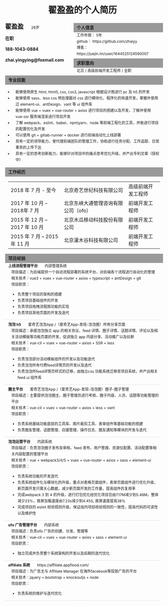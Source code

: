 # <center>翟盈盈的个人简历</center>
<div class="about-me-header">
    <div class="user-info">
        <div class="user-name">
            翟盈盈
            <span class="user-age">28岁</span>
        </div>
        <div class="user-tel">在职</div>
        <div class="user-tel">188-1043-0884</div>
        <div class="user-tel">zhai.yingying@foxmail.com</div>
    </div>
    <div class="job-info">
        <div class="info-box">
            <div class="title">
                个人信息
            </div>
            <div class="detail">
                <span class="detail-title">工作年限：</span>
                <span class="detail-content">5年</span>
            </div>
            <div class="detail">
                <span class="detail-title">github：</span>
                <span class="detail-content">https://github.com/zhaiyy</span>
            </div>
            <div class="detail">
                <span class="detail-title">博客：</span>
                <span class="detail-content">https://juejin.im/user/1644525124590007</span>
            </div>
        </div>
        <div class="info-box">
            <div class="title">
                求职意向
            </div>
            <div class="detail">
                <span class="detail-title">北京 / 高级前端开发工程师 / 全职 </span>
            </div>
        </div>
    </div>
</div>
<div class="info-box">
    <div class="title">专业技能</div>
    <ul>
        <li class="detail">能够使用原生 html, html5, css, css3, javascript 根据设计图进行 pc 及 h5 的开发</li>
        <li class="detail">能够使用 sass、less css 预处理器对 css 进行模块化、程序化的快速开发，掌握并使用过 element-ui、antDesign、vant 等 ui 组件库</li>
        <li class="detail">能够使用 vue + vuex + vue-router + axios 进行项目的搭建以及开发，了解并使用 vue-ssr 服务端渲染进行项目开发</li>
        <li class="detail">了解 webpack、eslint、babel、npm\yarn、node 等前端工程化的工具，并能进行项目的配置优化及开发 </li>
        <li class="detail">可以使用 git + gitlab-runner + docker 进行前端自动化上线部署 </li>
        <li class="detail">具有一定的领导能力，曾代理前端团队的管理工作，协助进行任务分配、工作追踪、日常事务的上传下达 </li>
        <li class="detail">具有一定的思考创新能力，能够针对项目中的痛点思考优化升级，并产出专利文章（授权中）</li>
    </ul>
</div>
<div class="info-box">
    <div class="title">工作经历</div>
    <div class="detail">
    <table>
        <tr>
            <td> 2018 年 7 月  - 至今</td>
            <td> 北京奇艺世纪科技有限公司</td>
            <td> 高级前端开发工程师</td>
        </tr>
        <tr>
            <td> 2017 年 10 月  – 2018年 7 月</td>
            <td> 北京东峡大通管理咨询有限公司（ofo）</td>
            <td> 前端开发工程师</td>
        </tr>
        <tr>
            <td> 2015 年 12 月  – 2017 年 10 月</td>
            <td> 北京木瓜移动科技股份有限公司</td>
            <td> 前端开发工程师</td>
        </tr>
        <tr>
            <td> 2015 年 7 月  – 2015 年 11 月</td>
            <td> 北京灌木谷科技有限公司</td>
            <td> 前端开发工程师</td>
        </tr>
    </table>
</div>
<div class="info-box">
    <div class="title">项目经验</div>
     <div class="project-box detail">
        <div class="project-title">上线流程管理平台
            <span class="user-age">内部管理系统</span>
        </div>
        <div class="detail">项目描述：为后端提供一个自动流程部署的系统平台，对后端各个流程进行自动化的管理</div>
        <div class="detail">相关技术：vue3 + vuex + vue-router + axios + typescript + antDesign + g6</div>
        <div class="detail">
            项目职责：
            <ul>
                <li>负责整个项目的架构的搭建</li>
                <li>负责项目基础组件的开发</li>
                <li>负责项目拖拽流程图功能的实现</li>
                <li>负责项目其他页面的开发及迭代</li>
            </ul>
        </div>
    </div>
    <div class="project-box detail">
        <div class="project-title">泡泡 h5 
            <span class="user-age">爱奇艺泡泡App /（爱奇艺App-发现-泡泡圈）所有分享页面</span>
        </div>
        <div class="detail">项目描述：承接泡泡独立 app 的相关协议、feed 详情、圈子详情、话题详情、评论以及相关活动模版等功能页面的开发，促进独立 app 内容分享、活动推广以及拉新</div>
        <div class="detail">相关技术：vue-cli + vuex + vue-router + axios + SSR + less</div>
        <div class="detail">
            项目职责：
            <ul>
                <li>负责泡泡部分活动模板组件的开发以及功能迭代</li>
                <li>负责泡泡所有付费feed详情页的开发以及迭代</li>
                <li>负责泡泡所feed详情页样式的迁移，由独立css 功能系统迁移至项目系统，并产出相关 feed ui 组件库</li>
            </ul>
        </div>
    </div>
    <div class="project-box detail">
        <div class="project-title">圈主平台
            <span class="user-age">爱奇艺泡泡App /（爱奇艺App-发现-泡泡圈）圈子-圈子管理</span>
        </div>
        <div class="detail">项目描述：主要提供泡泡圈主、圈子管理员进行考核、圈子内容、人员、话题等功能管理的平台</div>
        <div class="detail">相关技术：vue-cli + vuex + vue-router + axios + less + vant</div>
        <div class="detail">
            项目职责：
            <ul>
                <li>负责系统基础功能底层的工具库、图片裁剪工具、表单组件等基础功能的搭建</li>
                <li>负责圈友管理、话题管理、应援管理、操作日志、圈友通知等模块的开发与迭代</li>
            </ul>
        </div>
    </div>
    <div class="project-box detail">
        <div class="project-title">泡泡运营平台
            <span class="user-age">内部系统</span>
        </div>
        <div class="detail">项目描述：负责泡泡圈子发布及审核、feed 发布、用户管理、资源位配置、活动配置等相关内容配置的管理平台</div>
        <div class="detail">相关技术：vue + webpack3/4/5 + vuex + vue-router + axios + sass + element-ui</div>
        <div class="detail">
            项目职责：
            <ul>
                <li>负责系统功能的开发迭代</li>
                <li>负责系统组件化与模块化的升级，重点对表格页面组件，表单页面组件进行优化升级，新页面开发只需关心数据，减少新页面开发的工作量，提高组件的复用率</li>
                <li>完成webpack 3 到 4 的升级，进行打包优化经优化项目包由7.17M减少到5.49M，整体减少23%，首屏加载速度由7.23s减少到4.45S, 首屏速度提高38%</li>
                <li>完成项目的 eslint 校验规则升级，保证组内项目校验规则的一致性，提高代码的可读性以及维护性</li>
            </ul>
        </div>
    </div>
    <div class="project-box detail">
        <div class="project-title">ofo 广告管理平台
            <span class="user-age">内部系统</span>
        </div>
        <div class="detail">项目描述：负责ofo 广告的创建、分发、管理等</div>
        <div class="detail">相关技术：vue-cli + vuex + vue-router + axios + sass + element-ui</div>
        <div class="detail">
            项目职责：
            <ul>
                <li>独立完成并负责整个系统架构的开发以及后期的迭代优化</li>
            </ul>
        </div>
    </div>
     <div class="project-box detail">
        <div class="project-title">affiliate 系统
            <span class="user-age">https://affiliate.appflood.com/</span>
        </div>
        <div class="detail">项目描述：为广告主与 Affiliate Manager 在海外facebook等投放广告的平台</div>
        <div class="detail">相关技术：jquery + bootstrap + knockoutjs + node</div>
        <div class="detail">
            项目职责：
            <ul>
                <li>负责系统的维护与迭代优化</li>
            </ul>
        </div>
    </div>
</div>
<style type="text/css" rel="stylesheet">
.about-me-header {
    display: flex;
}
.user-info {
    width: 400px;
    line-height: 35px
}
.user-tel {
    font-weight: bold
}
.user-age {
    margin-left: 20px;
    font-size: 12px;
    font-weight: normal;
}
.user-name { 
    font-size: 20px;
    font-weight: bold
}
.job-info {
    width: 100%;
    dispaly: block;
}
.title {
    width: 100%;
    background: #999;
    line-height: 30px;
    padding-left: 10px;
    font-weight: bold;
    margin-top: 5px;
}
.detail {
    line-height: 20px;  
    font-size: 12px;
    padding-left: 10px;
}
table, tr, td {
    border: none !important
}
tr, td {
    height: 20px;
}
.project-box {
    border-bottom: 1px dashed #ccc;
    margin-bottom: 5px
}
.project-title {
    font-weight: bold;
}

</style>